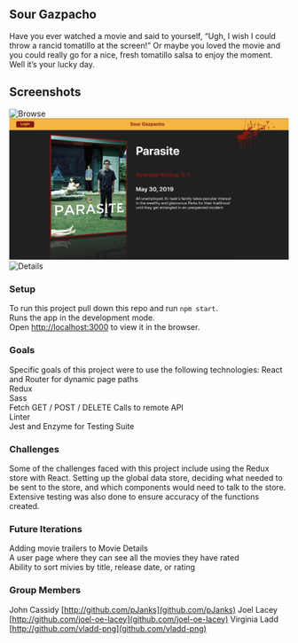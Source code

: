 ## Sour Gazpacho

Have you ever watched a movie and said to yourself, “Ugh, I wish I could throw a rancid tomatillo at the screen!” Or maybe you loved the movie and you could really go for a nice, fresh tomatillo salsa to enjoy the moment. Well it’s your lucky day.

## Screenshots
![Browse](./src/assets/Interface_browse.gif)
![Homepage](./src/assets/homepage.png)
![Details](./src/assets/details.png)


### Setup

To run this project pull down this repo and run `npm start`.<br />
Runs the app in the development mode.<br />
Open [http://localhost:3000](http://localhost:3000) to view it in the browser.

### Goals

Specific goals of this project were to use the following technologies:
React and Router for dynamic page paths <br />
Redux <br />
Sass <br />
Fetch GET / POST / DELETE Calls to remote API <br />
Linter <br />
Jest and Enzyme for Testing Suite <br />


### Challenges

Some of the challenges faced with this project include using the Redux store with React. Setting up the global data store, deciding what needed to be sent to the store, and which components would need to talk to the store. Extensive testing was also done to ensure accuracy of the functions created.

### Future Iterations

Adding movie trailers to Movie Details <br />
A user page where they can see all the movies they have rated <br />
Ability to sort mivies by title, release date, or rating <br />

### Group Members
John Cassidy [http://github.com/pJanks](github.com/pJanks)
Joel Lacey [http://github.com/joel-oe-lacey](github.com/joel-oe-lacey)
Virginia Ladd [http://github.com/vladd-png](github.com/vladd-png)

